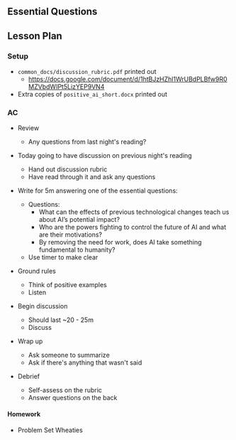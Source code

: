 ## Essential Questions

## Lesson Plan

### Setup

- `common_docs/discussion_rubric.pdf` printed out
    - https://docs.google.com/document/d/1htBJzHZhl1WrUBdPLBfw9R0MZVbdWIPt5LizYEP9VN4
- Extra copies of `positive_ai_short.docx` printed out

### AC

- Review
    - Any questions from last night's reading?

- Today going to have discussion on previous night's reading
    - Hand out discussion rubric
    - Have read through it and ask any questions
- Write for 5m answering one of the essential questions:
    - Questions:
        - What can the effects of previous technological changes teach us about AI’s potential impact?
        - Who are the powers fighting to control the future of AI and what are their motivations?
        - By removing the need for work, does AI take something fundamental to humanity?
    - Use timer to make clear
- Ground rules
    - Think of positive examples
    - Listen
- Begin discussion
    - Should last ~20 - 25m
    - Discuss
- Wrap up
    - Ask someone to summarize
    - Ask if there's anything that wasn't said
- Debrief
    - Self-assess on the rubric
    - Answer questions on the back

#### Homework

- Problem Set Wheaties
